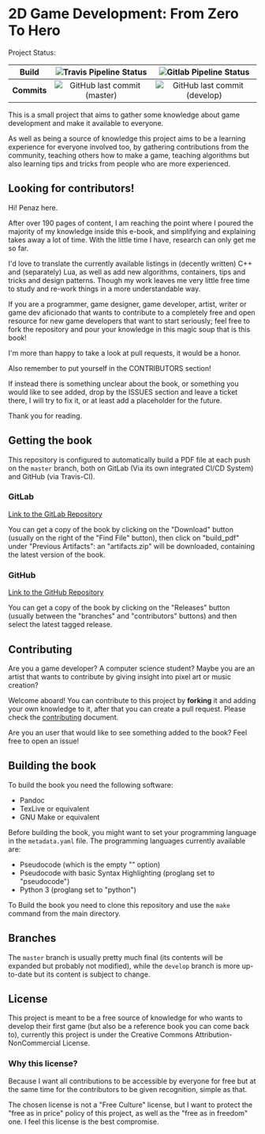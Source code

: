 2D Game Development: From Zero To Hero
======================================

Project Status:

|**Build** | ![Travis Pipeline Status](https://img.shields.io/travis/Penaz91/2DGD_F0TH?label=Travis%20Build&style=for-the-badge) | ![Gitlab Pipeline Status](https://img.shields.io/gitlab/pipeline/Penaz/2DGD_F0TH?label=Gitlab%20Build&style=for-the-badge)|
|:---------:|:--------------------:|:------------------------------:|
|**Commits** | ![GitHub last commit (master)](https://img.shields.io/github/last-commit/penaz91/2DGD_F0TH/master?label=Last%20Commit%20%28master%29&style=for-the-badge) | ![GitHub last commit (develop)](https://img.shields.io/github/last-commit/penaz91/2DGD_F0TH/develop?label=Last%20Commit%20%28develop%29&style=for-the-badge) |

This is a small project that aims to gather some knowledge about game development and make it available to everyone.

As well as being a source of knowledge this project aims to be a learning experience for everyone involved too, by gathering contributions from the community, teaching others how to make a game, teaching algorithms but also learning tips and tricks from people who are more experienced.

Looking for contributors!
--------------------------

Hi! Penaz here.

After over 190 pages of content, I am reaching the point where I poured the majority of my knowledge inside this e-book, and simplifying and explaining takes away a lot of time. With the little time I have, research can only get me so far.

I'd love to translate the currently available listings in (decently written) C++ and (separately) Lua, as well as add new algorithms, containers, tips and tricks and design patterns. Though my work leaves me very little free time to study and re-work things in a more understandable way.

If you are a programmer, game designer, game developer, artist, writer or game dev aficionado that wants to contribute to a completely free and open resource for new game developers that want to start seriously; feel free to fork the repository and pour your knowledge in this magic soup that is this book!

I'm more than happy to take a look at pull requests, it would be a honor.

Also remember to put yourself in the CONTRIBUTORS section!

If instead there is something unclear about the book, or something you would like to see added, drop by the ISSUES section and leave a ticket there, I will try to fix it, or at least add a placeholder for the future.

Thank you for reading.

Getting the book
-----------------

This repository is configured to automatically build a PDF file at each push on the `master` branch, both on GitLab (Via its own integrated CI/CD System) and GitHub (via Travis-CI).

### GitLab

[Link to the GitLab Repository](https://gitlab.com/Penaz/2dgd_f0th/)

You can get a copy of the book by clicking on the "Download" button (usually on the right of the "Find File" button), then click on "build_pdf" under "Previous Artifacts": an "artifacts.zip" will be downloaded, containing the latest version of the book.

### GitHub

[Link to the GitHub Repository](https://github.com/Penaz91/2DGD_F0TH)

You can get a copy of the book by clicking on the "Releases" button (usually between the "branches" and "contributors" buttons) and then select the latest tagged release.


Contributing
-------------

Are you a game developer? A computer science student? Maybe you are an artist that wants to contribute by giving insight into pixel art or music creation?

Welcome aboard! You can contribute to this project by **forking** it and adding your own knowledge to it, after that you can create a pull request. Please check the [contributing](CONTRIBUTING.md) document.

Are you an user that would like to see something added to the book? Feel free to open an issue!

Building the book
-------------------

To build the book you need the following software:

- Pandoc
- TexLive or equivalent
- GNU Make or equivalent

Before building the book, you might want to set your programming language in the `metadata.yaml` file. The programming languages currently available are:

- Pseudocode (which is the empty "" option)
- Pseudocode with basic Syntax Highlighting (proglang set to "pseudocode")
- Python 3 (proglang set to "python")

To Build the book you need to clone this repository and use the `make` command from the main directory.

Branches
--------

The `master` branch is usually pretty much final (its contents will be expanded but probably not modified), while the `develop` branch is more up-to-date but its content is subject to change.

License
--------

This project is meant to be a free source of knowledge for who wants to develop their first game (but also be a reference book you can come back to), currently this project is under the Creative Commons Attribution-NonCommercial License.

### Why this license?

Because I want all contributions to be accessible by everyone for free but at the same time for the contributors to be given recognition, simple as that.

The chosen license is not a "Free Culture" license, but I want to protect the "free as in price" policy of this project, as well as the "free as in freedom" one. I feel this license is the best compromise.
